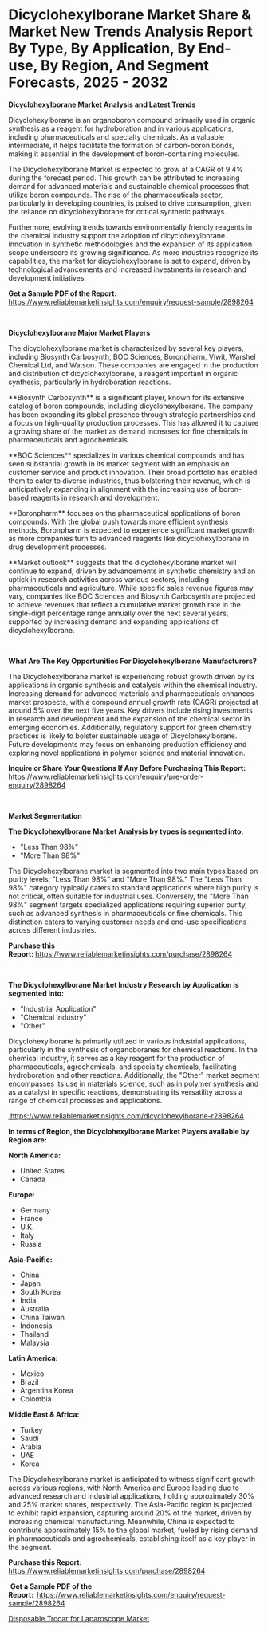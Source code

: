 <p><h1>Dicyclohexylborane Market Share & Market New Trends Analysis Report By Type, By Application, By End-use, By Region, And Segment Forecasts, 2025 - 2032</h1></p><p><strong>Dicyclohexylborane Market Analysis and Latest Trends</strong></p>
<p><p>Dicyclohexylborane is an organoboron compound primarily used in organic synthesis as a reagent for hydroboration and in various applications, including pharmaceuticals and specialty chemicals. As a valuable intermediate, it helps facilitate the formation of carbon-boron bonds, making it essential in the development of boron-containing molecules.</p><p>The Dicyclohexylborane Market is expected to grow at a CAGR of 9.4% during the forecast period. This growth can be attributed to increasing demand for advanced materials and sustainable chemical processes that utilize boron compounds. The rise of the pharmaceuticals sector, particularly in developing countries, is poised to drive consumption, given the reliance on dicyclohexylborane for critical synthetic pathways.</p><p>Furthermore, evolving trends towards environmentally friendly reagents in the chemical industry support the adoption of dicyclohexylborane. Innovation in synthetic methodologies and the expansion of its application scope underscore its growing significance. As more industries recognize its capabilities, the market for dicyclohexylborane is set to expand, driven by technological advancements and increased investments in research and development initiatives.</p></p>
<p><strong>Get a Sample PDF of the Report:&nbsp;</strong> <a href="https://www.reliablemarketinsights.com/enquiry/request-sample/2898264?utm_campaign=3011&utm_medium=2&utm_source=Github&utm_content=ia&utm_term=15032025&utm_id=dicyclohexylborane">https://www.reliablemarketinsights.com/enquiry/request-sample/2898264</a></p>
<p>&nbsp;</p>
<p><strong>Dicyclohexylborane Major Market Players</strong></p>
<p><p>The dicyclohexylborane market is characterized by several key players, including Biosynth Carbosynth, BOC Sciences, Boronpharm, Viwit, Warshel Chemical Ltd, and Watson. These companies are engaged in the production and distribution of dicyclohexylborane, a reagent important in organic synthesis, particularly in hydroboration reactions.</p><p>**Biosynth Carbosynth** is a significant player, known for its extensive catalog of boron compounds, including dicyclohexylborane. The company has been expanding its global presence through strategic partnerships and a focus on high-quality production processes. This has allowed it to capture a growing share of the market as demand increases for fine chemicals in pharmaceuticals and agrochemicals.</p><p>**BOC Sciences** specializes in various chemical compounds and has seen substantial growth in its market segment with an emphasis on customer service and product innovation. Their broad portfolio has enabled them to cater to diverse industries, thus bolstering their revenue, which is anticipatively expanding in alignment with the increasing use of boron-based reagents in research and development.</p><p>**Boronpharm** focuses on the pharmaceutical applications of boron compounds. With the global push towards more efficient synthesis methods, Boronpharm is expected to experience significant market growth as more companies turn to advanced reagents like dicyclohexylborane in drug development processes.</p><p>**Market outlook** suggests that the dicyclohexylborane market will continue to expand, driven by advancements in synthetic chemistry and an uptick in research activities across various sectors, including pharmaceuticals and agriculture. While specific sales revenue figures may vary, companies like BOC Sciences and Biosynth Carbosynth are projected to achieve revenues that reflect a cumulative market growth rate in the single-digit percentage range annually over the next several years, supported by increasing demand and expanding applications of dicyclohexylborane.</p></p>
<p>&nbsp;</p>
<p><strong>What Are The Key Opportunities For Dicyclohexylborane Manufacturers?</strong></p>
<p><p>The Dicyclohexylborane market is experiencing robust growth driven by its applications in organic synthesis and catalysis within the chemical industry. Increasing demand for advanced materials and pharmaceuticals enhances market prospects, with a compound annual growth rate (CAGR) projected at around 5% over the next five years. Key drivers include rising investments in research and development and the expansion of the chemical sector in emerging economies. Additionally, regulatory support for green chemistry practices is likely to bolster sustainable usage of Dicyclohexylborane. Future developments may focus on enhancing production efficiency and exploring novel applications in polymer science and material innovation.</p></p>
<p><strong>Inquire or Share Your Questions If Any Before Purchasing This Report:</strong> <a href="https://www.reliablemarketinsights.com/enquiry/pre-order-enquiry/2898264?utm_campaign=3011&utm_medium=2&utm_source=Github&utm_content=ia&utm_term=15032025&utm_id=dicyclohexylborane">https://www.reliablemarketinsights.com/enquiry/pre-order-enquiry/2898264</a></p>
<p>&nbsp;</p>
<p><strong>Market Segmentation</strong></p>
<p><strong>The Dicyclohexylborane Market Analysis by types is segmented into:</strong></p>
<p><ul><li>"Less Than 98%"</li><li>"More Than 98%"</li></ul></p>
<p><p>The Dicyclohexylborane market is segmented into two main types based on purity levels: "Less Than 98%" and "More Than 98%." The "Less Than 98%" category typically caters to standard applications where high purity is not critical, often suitable for industrial uses. Conversely, the "More Than 98%" segment targets specialized applications requiring superior purity, such as advanced synthesis in pharmaceuticals or fine chemicals. This distinction caters to varying customer needs and end-use specifications across different industries.</p></p>
<p><strong>Purchase this Report:&nbsp;</strong><a href="https://www.reliablemarketinsights.com/purchase/2898264?utm_campaign=3011&utm_medium=2&utm_source=Github&utm_content=ia&utm_term=15032025&utm_id=dicyclohexylborane">https://www.reliablemarketinsights.com/purchase/2898264</a></p>
<p>&nbsp;</p>
<p><strong>The Dicyclohexylborane Market Industry Research by Application is segmented into:</strong></p>
<p><ul><li>"Industrial Application"</li><li>"Chemical Industry"</li><li>"Other"</li></ul></p>
<p><p>Dicyclohexylborane is primarily utilized in various industrial applications, particularly in the synthesis of organoboranes for chemical reactions. In the chemical industry, it serves as a key reagent for the production of pharmaceuticals, agrochemicals, and specialty chemicals, facilitating hydroboration and other reactions. Additionally, the "Other" market segment encompasses its use in materials science, such as in polymer synthesis and as a catalyst in specific reactions, demonstrating its versatility across a range of chemical processes and applications.</p></p>
<p><a href="https://www.reliablemarketinsights.com/dicyclohexylborane-r2898264?utm_campaign=3011&utm_medium=2&utm_source=Github&utm_content=ia&utm_term=15032025&utm_id=dicyclohexylborane">&nbsp;https://www.reliablemarketinsights.com/dicyclohexylborane-r2898264</a></p>
<p><strong>In terms of Region, the Dicyclohexylborane Market Players available by Region are:</strong></p>
<p>
    <p> <strong> North America: </strong>
        <ul>
            <li>United States</li>
            <li>Canada</li>
        </ul>
        </p> 
    <p> <strong> Europe: </strong>
        <ul>
            <li>Germany</li>
            <li>France</li>
            <li>U.K.</li>
            <li>Italy</li>
            <li>Russia</li>
        </ul>
        </p> 
    <p> <strong> Asia-Pacific: </strong>
        <ul>
            <li>China</li>
            <li>Japan</li>
            <li>South Korea</li>
            <li>India</li>
            <li>Australia</li>
            <li>China Taiwan</li>
            <li>Indonesia</li>
            <li>Thailand</li>
            <li>Malaysia</li>
        </ul>
        </p> 
    <p> <strong> Latin America: </strong>
        <ul>
            <li>Mexico</li>
            <li>Brazil</li>
            <li>Argentina Korea</li>
            <li>Colombia</li>
        </ul>
        </p> 
    <p> <strong> Middle East & Africa: </strong>
        <ul>
            <li>Turkey</li>
            <li>Saudi</li>
            <li>Arabia</li>
            <li>UAE</li>
            <li>Korea</li>
        </ul>
    </p>
    </p>
<p><p>The Dicyclohexylborane market is anticipated to witness significant growth across various regions, with North America and Europe leading due to advanced research and industrial applications, holding approximately 30% and 25% market shares, respectively. The Asia-Pacific region is projected to exhibit rapid expansion, capturing around 20% of the market, driven by increasing chemical manufacturing. Meanwhile, China is expected to contribute approximately 15% to the global market, fueled by rising demand in pharmaceuticals and agrochemicals, establishing itself as a key player in the segment.</p></p>
<p><strong>Purchase this Report: </strong><a href="https://www.reliablemarketinsights.com/purchase/2898264?utm_campaign=3011&utm_medium=2&utm_source=Github&utm_content=ia&utm_term=15032025&utm_id=dicyclohexylborane">https://www.reliablemarketinsights.com/purchase/2898264</a></p>
<p>&nbsp;<strong>Get a Sample PDF of the Report:&nbsp;&nbsp;</strong><a href="https://www.reliablemarketinsights.com/enquiry/request-sample/2898264?utm_campaign=3011&utm_medium=2&utm_source=Github&utm_content=ia&utm_term=15032025&utm_id=dicyclohexylborane">https://www.reliablemarketinsights.com/enquiry/request-sample/2898264</a></p>
<p><strong></strong></p>
<p><p><a href="https://github.com/chkrselia/Market-Research-Report-List-1/blob/main/disposable-trocar-for-laparoscope-market.md?utm_campaign=3011&utm_medium=2&utm_source=Github&utm_content=ia&utm_term=15032025&utm_id=dicyclohexylborane">Disposable Trocar for Laparoscope Market</a></p></p>